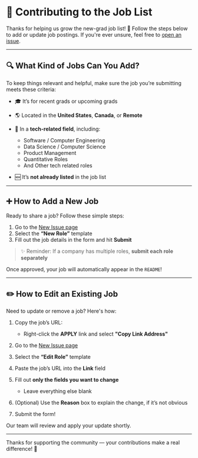 # 🚀 Contributing to the Job List

Thanks for helping us grow the new-grad job list! 🙌
Follow the steps below to add or update job postings. If you're ever unsure, feel free to [open an issue](https://github.com/cvrve/New-Grad/issues/new/choose).

---

## 🔍 What Kind of Jobs Can You Add?

To keep things relevant and helpful, make sure the job you’re submitting meets these criteria:

* 🎓 It’s for recent grads or upcoming grads
* 🌎 Located in the **United States**, **Canada**, or **Remote**
* 💼 In a **tech-related field**, including:

  * Software / Computer Engineering
  * Data Science / Computer Science
  * Product Management
  * Quantitative Roles
  * And Other tech related roles
* 🆕 It’s **not already listed** in the job list

---

## ➕ How to Add a New Job

Ready to share a job? Follow these simple steps:

1. Go to the [New Issue page](https://github.com/prepai-dev/summer2026-internships/issues/new/choose)
2. Select the **“New Role”** template
3. Fill out the job details in the form and hit **Submit**

> ✨ Reminder: If a company has multiple roles, **submit each role separately**

Once approved, your job will automatically appear in the `README`!

---

## ✏️ How to Edit an Existing Job

Need to update or remove a job? Here's how:

1. Copy the job’s URL:

   * Right-click the **APPLY** link and select **"Copy Link Address"**
2. Go to the [New Issue page](https://github.com/prepai-dev/summer2026-internships/issues/new/choose)
3. Select the **“Edit Role”** template
4. Paste the job’s URL into the **Link** field
5. Fill out **only the fields you want to change**

   * Leave everything else blank
6. (Optional) Use the **Reason** box to explain the change, if it’s not obvious
7. Submit the form!

Our team will review and apply your update shortly.

---

Thanks for supporting the community — your contributions make a real difference! 💙
